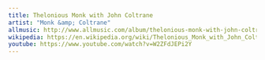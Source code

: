 ```yaml
---
title: Thelonious Monk with John Coltrane
artist: "Monk &amp; Coltrane"
allmusic: http://www.allmusic.com/album/thelonious-monk-with-john-coltrane-mw0000188439
wikipedia: https://en.wikipedia.org/wiki/Thelonious_Monk_with_John_Coltrane
youtube: https://www.youtube.com/watch?v=W2ZFdJEPi2Y
---
```

